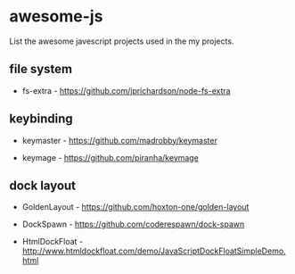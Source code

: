 # awesome-js

List the awesome javescript projects used in the my projects.

## file system

* fs-extra - https://github.com/jprichardson/node-fs-extra

## keybinding

* keymaster - https://github.com/madrobby/keymaster

* keymage - https://github.com/piranha/keymage

## dock layout

* GoldenLayout - https://github.com/hoxton-one/golden-layout

* DockSpawn - https://github.com/coderespawn/dock-spawn

* HtmlDockFloat - http://www.htmldockfloat.com/demo/JavaScriptDockFloatSimpleDemo.html

